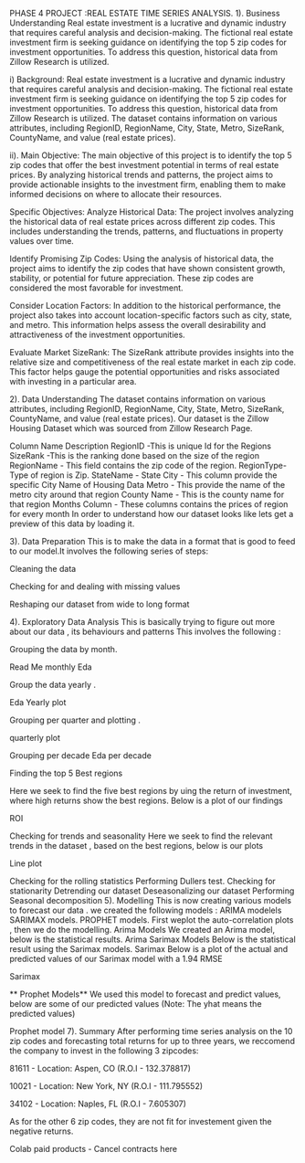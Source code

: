 PHASE 4 PROJECT :REAL ESTATE TIME SERIES ANALYSIS.
1). Business Understanding
Real estate investment is a lucrative and dynamic industry that requires careful analysis and decision-making. The fictional real estate investment firm is seeking guidance on identifying the top 5 zip codes for investment opportunities. To address this question, historical data from Zillow Research is utilized.

i) Background:
Real estate investment is a lucrative and dynamic industry that requires careful analysis and decision-making. The fictional real estate investment firm is seeking guidance on identifying the top 5 zip codes for investment opportunities. To address this question, historical data from Zillow Research is utilized. The dataset contains information on various attributes, including RegionID, RegionName, City, State, Metro, SizeRank, CountyName, and value (real estate prices).

ii). Main Objective:
The main objective of this project is to identify the top 5 zip codes that offer the best investment potential in terms of real estate prices. By analyzing historical trends and patterns, the project aims to provide actionable insights to the investment firm, enabling them to make informed decisions on where to allocate their resources.

Specific Objectives:
Analyze Historical Data: The project involves analyzing the historical data of real estate prices across different zip codes. This includes understanding the trends, patterns, and fluctuations in property values over time.

Identify Promising Zip Codes: Using the analysis of historical data, the project aims to identify the zip codes that have shown consistent growth, stability, or potential for future appreciation. These zip codes are considered the most favorable for investment.

Consider Location Factors: In addition to the historical performance, the project also takes into account location-specific factors such as city, state, and metro. This information helps assess the overall desirability and attractiveness of the investment opportunities.

Evaluate Market SizeRank: The SizeRank attribute provides insights into the relative size and competitiveness of the real estate market in each zip code. This factor helps gauge the potential opportunities and risks associated with investing in a particular area.

2). Data Understanding
The dataset contains information on various attributes, including RegionID, RegionName, City, State, Metro, SizeRank, CountyName, and value (real estate prices). Our dataset is the Zillow Housing Dataset which was sourced from Zillow Research Page.

Column Name Description
RegionID -This is unique Id for the Regions
SizeRank -This is the ranking done based on the size of the region
RegionName - This field contains the zip code of the region.
RegionType- Type of region is Zip.
StateName - State
City - This column provide the specific City Name of Housing Data
Metro - This provide the name of the metro city around that region
County Name - This is the county name for that region
Months Column - These columns contains the prices of region for every month
In order to understand how our dataset looks like lets get a preview of this data by loading it.

3). Data Preparation
This is to make the data in a format that is good to feed to our model.It involves the following series of steps:

Cleaning the data

Checking for and dealing with missing values

Reshaping our dataset from wide to long format

4). Exploratory Data Analysis
This is basically trying to figure out more about our data , its behaviours and patterns This involves the following :

Grouping the data by month.

Read Me monthly Eda

Group the data yearly .

Eda Yearly plot

Grouping per quarter and plotting .

quarterly plot

Grouping per decade
Eda per decade

Finding the top 5 Best regions

Here we seek to find the five best regions by uing the return of investment, where high returns show the best regions. Below is a plot of our findings

ROI

Checking for trends and seasonality Here we seek to find the relevant trends in the dataset , based on the best regions, below is our plots

Line plot

Checking for the rolling statistics
Performing Dullers test.
Checking for stationarity
Detrending our dataset
Deseasonalizing our dataset
Performing Seasonal decomposition
5). Modelling
This is now creating various models to forecast our data . we created the following models :
ARIMA modelels
SARIMAX models.
PROPHET models.
First weplot the auto-correlation plots , then we do the modelling.
Arima Models
We created an Arima model, below is the statistical results.
Arima
Sarimax Models
Below is the statistical result using the Sarimax models.
Sarimax
Below is a plot of the actual and predicted values of our Sarimax model with a 1.94 RMSE

Sarimax

** Prophet Models** We used this model to forecast and predict values, below are some of our predicted values (Note: The yhat means the predicted values)

Prophet model
7). Summary
After performing time series analysis on the 10 zip codes and forecasting total returns for up to three years, we reccomend the company to invest in the following 3 zipcodes:

81611 - Location: Aspen, CO (R.O.I - 132.378817)

10021 - Location: New York, NY (R.O.I - 111.795552)

34102 - Location: Naples, FL (R.O.I - 7.605307)

As for the other 6 zip codes, they are not fit for investement given the negative returns.

Colab paid products - Cancel contracts here
